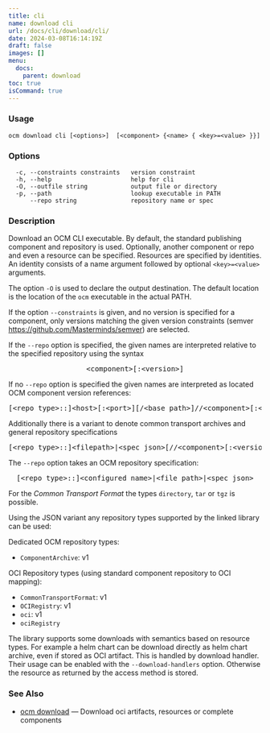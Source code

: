 ```yaml
---
title: cli
name: download cli
url: /docs/cli/download/cli/
date: 2024-03-08T16:14:19Z
draft: false
images: []
menu:
  docs:
    parent: download
toc: true
isCommand: true
---
```

### Usage

```
ocm download cli [<options>]  [<component> {<name> { <key>=<value> }}]
```

### Options

```
  -c, --constraints constraints   version constraint
  -h, --help                      help for cli
  -O, --outfile string            output file or directory
  -p, --path                      lookup executable in PATH
      --repo string               repository name or spec
```

### Description


Download an OCM CLI executable. By default, the standard publishing component
and repository is used. Optionally, another component or repo and even a resource
can be specified. Resources are specified by identities. An identity consists of 
a name argument followed by optional <code>&lt;key>=&lt;value></code>
arguments.

The option <code>-O</code> is used to declare the output destination.
The default location is the location of the <code>ocm</code> executable in
the actual PATH.


If the option <code>--constraints</code> is given, and no version is specified
for a component, only versions matching the given version constraints
(semver https://github.com/Masterminds/semver) are selected.


If the <code>--repo</code> option is specified, the given names are interpreted
relative to the specified repository using the syntax

<center>
    <pre>&lt;component>[:&lt;version>]</pre>
</center>

If no <code>--repo</code> option is specified the given names are interpreted 
as located OCM component version references:

<center>
    <pre>[&lt;repo type>::]&lt;host>[:&lt;port>][/&lt;base path>]//&lt;component>[:&lt;version>]</pre>
</center>

Additionally there is a variant to denote common transport archives
and general repository specifications

<center>
    <pre>[&lt;repo type>::]&lt;filepath>|&lt;spec json>[//&lt;component>[:&lt;version>]]</pre>
</center>

The <code>--repo</code> option takes an OCM repository specification:

<center>
    <pre>[&lt;repo type>::]&lt;configured name>|&lt;file path>|&lt;spec json></pre>
</center>

For the *Common Transport Format* the types <code>directory</code>,
<code>tar</code> or <code>tgz</code> is possible.

Using the JSON variant any repository types supported by the 
linked library can be used:

Dedicated OCM repository types:
  - <code>ComponentArchive</code>: v1

OCI Repository types (using standard component repository to OCI mapping):
  - <code>CommonTransportFormat</code>: v1
  - <code>OCIRegistry</code>: v1
  - <code>oci</code>: v1
  - <code>ociRegistry</code>



The library supports some downloads with semantics based on resource types. For example a helm chart
can be download directly as helm chart archive, even if stored as OCI artifact.
This is handled by download handler. Their usage can be enabled with the <code>--download-handlers</code>
option. Otherwise the resource as returned by the access method is stored.


### See Also

* [ocm download](/docs/cli/download)	 &mdash; Download oci artifacts, resources or complete components

